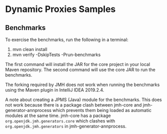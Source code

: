 # Dynamic Proxies Samples

## Benchmarks

To exercise the benchmarks, run the following in a terminal:

 1. mvn clean install
 2. mvn verify -DskipTests -Prun-benchmarks
 
The first command will install the JAR for the core project in your local Maven
 repository. The second command will use the core JAR to run the benchmarks.

The forking required by JMH does not work when running the benchmarks using the
 Maven plugin in IntelliJ IDEA 2019.2.4.
 
A note about creating a JPMS (Java) module for the benchmarks.
 This does not work because there is a package clash between jmh-core and 
 jmh-generator-annprocess which prevents them being loaded as automatic modules
 at the same time.  jmh-core has a package `org.openjdk.jmh.generators.core`
 which clashes with `org.openjdk.jmh.generators` in jmh-generator-annprocess.
 